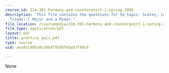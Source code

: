 ```yaml
---
course_id: 21m-301-harmony-and-counterpoint-i-spring-2005
description: 'This file contains the questions for he topic: Scales, intervals, and
  Triads: C Major and a Minor.'
file_location: /coursemedia/21m-301-harmony-and-counterpoint-i-spring-2005/aea92c995a0ca9b4f9566feba57f49c6_practice_quiz.pdf
file_type: application/pdf
layout: pdf
title: practice_quiz.pdf
type: course
uid: aea92c995a0ca9b4f9566feba57f49c6

---
```

None